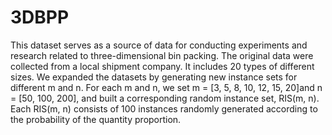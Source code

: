 # 3DBPP
This dataset serves as a source of data for conducting experiments and research related to three-dimensional bin packing.
The original data were collected from a local shipment company. It includes 20 types of different sizes.
We expanded the datasets by generating new instance sets for different m and n. 
For each m and n, we set m = [3, 5, 8, 10, 12, 15, 20]and n = [50, 100, 200], and built a corresponding random instance set, RIS(m, n).
Each RIS(m, n) consists of 100 instances randomly generated according to the probability of the quantity proportion. 
